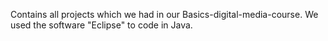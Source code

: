 Contains all projects which we had in our Basics-digital-media-course. We used the software "Eclipse" to code in Java.
